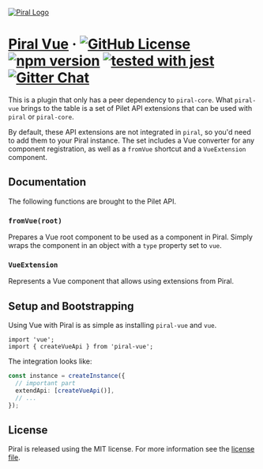 [![Piral Logo](https://github.com/smapiot/piral/raw/master/docs/assets/logo.png)](https://piral.io)

# [Piral Vue](https://piral.io) &middot; [![GitHub License](https://img.shields.io/badge/license-MIT-blue.svg)](https://github.com/smapiot/piral/blob/master/LICENSE) [![npm version](https://img.shields.io/npm/v/piral-vue.svg?style=flat)](https://www.npmjs.com/package/piral-vue) [![tested with jest](https://img.shields.io/badge/tested_with-jest-99424f.svg)](https://jestjs.io) [![Gitter Chat](https://badges.gitter.im/gitterHQ/gitter.png)](https://gitter.im/piral-io/community)

This is a plugin that only has a peer dependency to `piral-core`. What `piral-vue` brings to the table is a set of Pilet API extensions that can be used with `piral` or `piral-core`.

By default, these API extensions are not integrated in `piral`, so you'd need to add them to your Piral instance. The set includes a Vue converter for any component registration, as well as a `fromVue` shortcut and a `VueExtension` component.

## Documentation

The following functions are brought to the Pilet API.

### `fromVue(root)`

Prepares a Vue root component to be used as a component in Piral. Simply wraps the component in an object with a `type` property set to `vue`.

### `VueExtension`

Represents a Vue component that allows using extensions from Piral.

## Setup and Bootstrapping

Using Vue with Piral is as simple as installing `piral-vue` and `vue`.

```tsx
import 'vue';
import { createVueApi } from 'piral-vue';
```

The integration looks like:

```ts
const instance = createInstance({
  // important part
  extendApi: [createVueApi()],
  // ...
});
```

## License

Piral is released using the MIT license. For more information see the [license file](./LICENSE).
